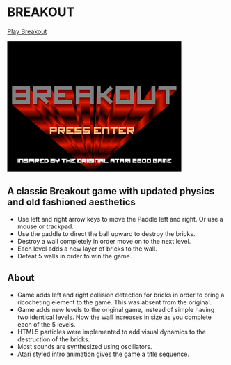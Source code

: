 # BREAKOUT

<a href="http://jhulcher.github.io/breakout">Play Breakout</a>

<img src="img/breakout.gif" />

## A classic Breakout game with updated physics and old fashioned aesthetics

- Use left and right arrow keys to move the Paddle left and right. Or use a mouse or trackpad.
- Use the paddle to direct the ball upward to destroy the bricks.
- Destroy a wall completely in order move on to the next level.
- Each level adds a new layer of bricks to the wall.
- Defeat 5 walls in order to win the game.

## About

- Game adds left and right collision detection for bricks in order to bring a ricocheting element to the game. This was absent from the original.
- Game adds new levels to the original game, instead of simple having two identical levels. Now the wall increases in size as you complete each of the 5 levels.
- HTML5 particles were implemented to add visual dynamics to the destruction of the bricks.
- Most sounds are synthesized using oscillators.
- Atari styled intro animation gives the game a title sequence.
